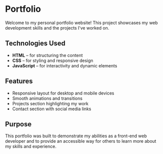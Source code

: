 # Portfolio

Welcome to my personal portfolio website!
This project showcases my web development skills and the projects I've worked on.

## Technologies Used

* **HTML** – for structuring the content
* **CSS** – for styling and responsive design
* **JavaScript** – for interactivity and dynamic elements

## Features

* Responsive layout for desktop and mobile devices
* Smooth animations and transitions
* Projects section highlighting my work
* Contact section with social media links

## Purpose

This portfolio was built to demonstrate my abilities as a front-end web developer and to provide an accessible way for others to learn more about my skills and experience.